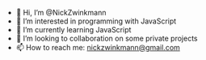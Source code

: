 - 👋 Hi, I’m @NickZwinkmann
- 👀 I’m interested in programming with JavaScript
- 🌱 I’m currently learning JavaScript
- 💞️ I’m looking to collaboration on some private
     projects
- 📫 How to reach me: nickzwinkmann@gmail.com

<!---
NickZwinkmann/NickZwinkmann is a ✨ special ✨ repository because its `README.md` (this file) appears on your GitHub profile.
You can click the Preview link to take a look at your changes.
--->
